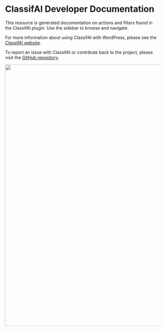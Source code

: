 # ClassifAI Developer Documentation

This resource is generated documentation on actions and filters found in the ClassifAI plugin. Use the sidebar to browse and navigate.

For more information about using ClassifAI with WordPress, please see the [ClassifAI website](https://classifaiplugin.com/).

To report an issue with ClassifAI or contribute back to the project, please visit the [GitHub repository](https://github.com/10up/classifai/).

<a href="http://10up.com/contact/" class="banner"><img src="https://10updotcom-wpengine.s3.amazonaws.com/uploads/2016/10/10up-Github-Banner.png" width="850"></a>
